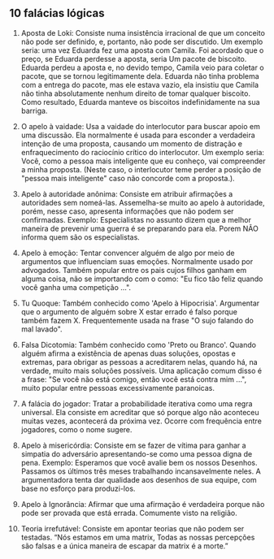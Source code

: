 
## 10 falácias lógicas 

1. Aposta de Loki:
    Consiste numa insistência irracional de que um conceito não pode ser definido, e, portanto, não pode ser discutido. Um exemplo seria: uma vez Eduarda fez uma aposta com Camila. Foi acordado que o preço, se Eduarda perdesse a aposta, seria Um pacote de biscoito. Eduarda perdeu a aposta e, no devido tempo, Camila veio para coletar o pacote, que se tornou legitimamente dela. Eduarda não tinha problema com a entrega do pacote, mas ele estava vazio, ela insistiu que Camila não tinha absolutamente nenhum direito de tomar qualquer biscoito. Como resultado, Eduarda manteve os biscoitos indefinidamente na sua barriga.

2. O apelo à vaidade:
    Usa a vaidade do interlocutor para buscar apoio em uma discussão. Ela normalmente é usada para esconder a verdadeira intenção de uma proposta, causando um momento de distração e enfraquecimento do raciocínio crítico do interlocutor. Um exemplo seria: Você, como a pessoa mais inteligente que eu conheço, vai compreender a minha proposta. (Neste caso, o interlocutor teme perder a posição de "pessoa mais inteligente" caso não concorde com a proposta.). 

3. Apelo à autoridade anônima:
    Consiste em atribuir afirmações a autoridades sem nomeá-las. Assemelha-se muito ao apelo à autoridade, porém, nesse caso, apresenta informações que não podem ser confirmadas. Exemplo: Especialistas no assunto dizem que a melhor maneira de prevenir uma guerra é se preparando para ela. Porem NÃO informa quem são os especialistas.

4. Apelo à emoção:
    Tentar convencer alguém de algo por meio de argumentos que influenciam suas emoções. Normalmente usado por advogados. Também popular entre os pais cujos filhos ganham em alguma coisa, não se importando com o como: "Eu fico tão feliz quando você ganha uma competição …".

5. Tu Quoque:
    Também conhecido como 'Apelo à Hipocrisia'. Argumentar que o argumento de alguém sobre X estar errado é falso porque também fazem X. Frequentemente usada na frase "O sujo falando do mal lavado".

6. Falsa Dicotomia:
    Também conhecido como 'Preto ou Branco'. Quando alguém afirma a existência de apenas duas soluções, opostas e extremas, para obrigar as pessoas a acreditarem nelas, quando há, na verdade, muito mais soluções possíveis. Uma aplicação comum disso é a frase: "Se você não está comigo, então você está contra mim ...", muito popular entre pessoas excessivamente paranoicas.

7. A falácia do jogador:
    Tratar a probabilidade iterativa como uma regra universal. Ela consiste em acreditar que só porque algo não aconteceu muitas vezes, acontecerá da próxima vez. Ocorre com frequência entre jogadores, como o nome sugere.
8. Apelo à misericórdia:
    Consiste em se fazer de vítima para ganhar a simpatia do adversário apresentando-se como uma pessoa digna de pena. Exemplo:
Esperamos que você avalie bem os nossos Desenhos. Passamos os últimos três meses trabalhando incansavelmente neles. A argumentadora tenta dar qualidade aos desenhos de sua equipe, com base no esforço para produzi-los.

9. Apelo à Ignorância:
    Afirmar que uma afirmação é verdadeira porque não pode ser provada que está errada. Comumente visto na religião.

10. Teoria irrefutável:
     Consiste em apontar teorias que não podem ser testadas. “Nós estamos em uma matrix, Todas as nossas percepções são falsas e a única maneira de escapar da matrix é a morte.”

